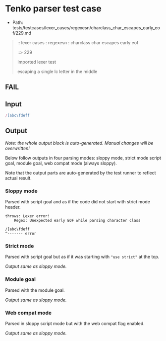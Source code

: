 # Tenko parser test case

- Path: tests/testcases/lexer_cases/regexesn/charclass_char_escapes_early_eof/229.md

> :: lexer cases : regexesn : charclass char escapes early eof
>
> ::> 229
>
> Imported lexer test
>
> escaping a single lc letter in the middle

## FAIL

## Input

`````js
/[abc\fdeff
`````

## Output

_Note: the whole output block is auto-generated. Manual changes will be overwritten!_

Below follow outputs in four parsing modes: sloppy mode, strict mode script goal, module goal, web compat mode (always sloppy).

Note that the output parts are auto-generated by the test runner to reflect actual result.

### Sloppy mode

Parsed with script goal and as if the code did not start with strict mode header.

`````
throws: Lexer error!
    Regex: Unexpected early EOF while parsing character class

/[abc\fdeff
^------- error
`````

### Strict mode

Parsed with script goal but as if it was starting with `"use strict"` at the top.

_Output same as sloppy mode._

### Module goal

Parsed with the module goal.

_Output same as sloppy mode._

### Web compat mode

Parsed in sloppy script mode but with the web compat flag enabled.

_Output same as sloppy mode._
